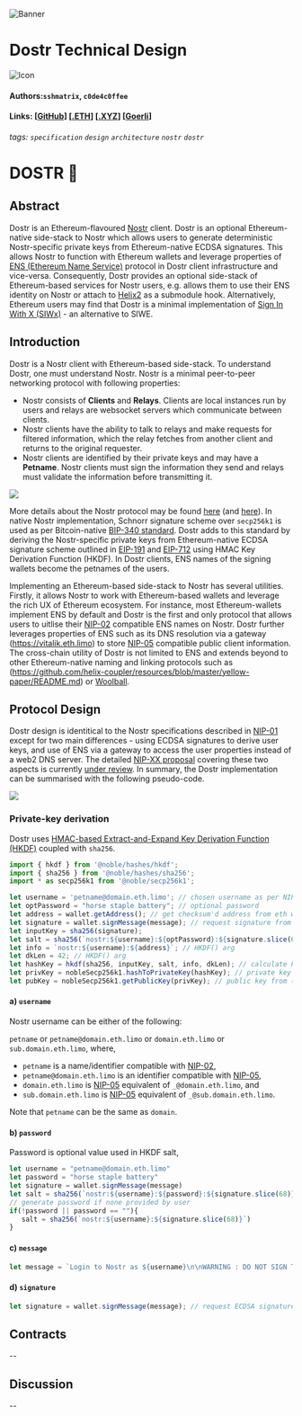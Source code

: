 ![Banner](https://raw.githubusercontent.com/dostr-eth/resources/main/graphics/banner.png)
# Dostr Technical Design
![Icon](https://raw.githubusercontent.com/dostr-eth/resources/main/graphics/icon_smol.png)
#### Authors:`sshmatrix`, `c0de4c0ffee`
#### Links: [[GitHub](https://github.com/dostr-eth)]  [[.ETH](https://dostr.eth.limo)]  [[.XYZ](https://dostr.xyz)] [[Goerli]()]
###### tags: `specification` `design` `architecture` `nostr` `dostr`
# DOSTR 📡

## Abstract

Dostr is an Ethereum-flavoured [Nostr](https://github.com/nostr-protocol/nostr#readme) client. Dostr is an optional Ethereum-native side-stack to Nostr which allows users to generate deterministic Nostr-specific private keys from Ethereum-native ECDSA signatures. This allows Nostr to function with Ethereum wallets and leverage properties of [ENS (Ethereum Name Service)](https://docs.ens.domains/) protocol in Dostr client infrastructure and vice-versa. Consequently, Dostr provides an optional side-stack of Ethereum-based services for Nostr users, e.g. allows them to use their ENS identity on Nostr or attach to [Helix2](https://github.com/helix-coupler/resources/blob/master/yellow-paper/README.md) as a submodule hook. Alternatively, Ethereum users may find that Dostr is a minimal implementation of [Sign In With X (SIWx)](https://chainagnostic.org/CAIPs/caip-122) - an alternative to SIWE.

## Introduction

Dostr is a Nostr client with Ethereum-based side-stack. To understand Dostr, one must understand Nostr. Nostr is a minimal peer-to-peer networking protocol with following properties:

- Nostr consists of **Clients**  and **Relays**. Clients are local instances run by users and relays are websocket servers which communicate between clients.
- Nostr clients have the ability to talk to relays and make requests for filtered information, which the relay fetches from another client and returns to the original requester.
- Nostr clients are identified by their private keys and may have a **Petname**. Nostr clients must sign the information they send and relays must validate the information before transmitting it.

![](https://raw.githubusercontent.com/dostr-eth/resources/main/graphics/nostr.png)

More details about the Nostr protocol may be found [here](https://github.com/rajarshimaitra/rust-nostr/blob/main/VISION.md) (and [here](https://github.com/nostr-protocol/nips)). In native Nostr implementation, Schnorr signature scheme over `secp256k1` is used as per Bitcoin-native [BIP-340 standard](https://github.com/bitcoin/bips/blob/master/bip-0340.mediawiki#design). Dostr adds to this standard by deriving the Nostr-specific private keys from Ethereum-native ECDSA signature scheme outlined in [EIP-191](https://eips.ethereum.org/EIPS/eip-191) and [EIP-712](https://eips.ethereum.org/EIPS/eip-712) using HMAC Key Derivation Function (HKDF). In Dostr clients, ENS names of the signing wallets become the petnames of the users.

Implementing an Ethereum-based side-stack to Nostr has several utilities. Firstly, it allows Nostr to work with Ethereum-based wallets and leverage the rich UX of Ethereum ecosystem. For instance, most Ethereum-wallets implement ENS by default and Dostr is the first and only protocol that allows users to uitlise their [NIP-02](https://github.com/nostr-protocol/nips/blob/master/02.md) compatible ENS names on Nostr. Dostr further leverages properties of ENS such as its DNS resolution via a gateway (https://vitalik.eth.limo) to store [NIP-05](https://github.com/nostr-protocol/nips/blob/master/05.md) compatible public client information. The cross-chain utility of Dostr is not limited to ENS and extends beyond to other Ethereum-native naming and linking protocols such as (https://github.com/helix-coupler/resources/blob/master/yellow-paper/README.md) or [Woolball](https://woolball.xyz).

## Protocol Design

Dostr design is identitical to the Nostr specifications described in [NIP-01](https://github.com/nostr-protocol/nips/blob/master/01.md) except for two main differences -  using ECDSA signatures to derive user keys, and use of ENS via a gateway to access the user properties instead of a web2 DNS server. The detailed [NIP-XX proposal](https://github.com/dostr-eth/nips/blob/ethkeygen/xx.md) covering these two aspects is currently [under review](https://github.com/nostr-protocol/nips/pull/268). In summary, the Dostr implementation can be summarised with the following pseudo-code.

![](https://raw.githubusercontent.com/dostr-eth/resources/main/graphics/dostr.png)

### Private-key derivation

Dostr uses [HMAC-based Extract-and-Expand Key Derivation Function (HKDF)](https://datatracker.ietf.org/doc/html/rfc5869) coupled with `sha256`.

```js
import { hkdf } from '@noble/hashes/hkdf';
import { sha256 } from '@noble/hashes/sha256';
import * as secp256k1 from '@noble/secp256k1';

let username = 'petname@domain.eth.limo'; // chosen username as per NIP-02 and/or NIP-05
let optPassword = "horse staple battery"; // optional password
let address = wallet.getAddress(); // get checksum'd address from eth wallet
let signature = wallet.signMessage(message); // request signature from eth wallet (v, r, s)
let inputKey = sha256(signature);
let salt = sha256(`nostr:${username}:${optPassword}:${signature.slice(68)}`); // generate salt with username, password & signature
let info = `nostr:${username}:${address}`; // HKDF() arg
let dkLen = 42; // HKDF() arg
let hashKey = hkdf(sha256, inputKey, salt, info, dkLen); // calculate keyhash with HKDF function
let privKey = nobleSecp256k1.hashToPrivateKey(hashKey); // private key from (keyhash ⊕ secp256k1)
let pubKey = nobleSecp256k1.getPublicKey(privKey); // public key from (keyhash ⊕ secp256k1)
```

#### a) `username`

Nostr username can be either of the following:

`petname` or `petname@domain.eth.limo` or `domain.eth.limo` or `sub.domain.eth.limo`, where,

- `petname` is a name/identifier compatible with [NIP-02](https://github.com/nostr-protocol/nips/blob/master/02.md),
- `petname@domain.eth.limo` is an identifier compatible with [NIP-05](https://github.com/nostr-protocol/nips/blob/master/05.md),
- `domain.eth.limo` is [NIP-05](https://github.com/nostr-protocol/nips/blob/master/05.md) equivalent of `_@domain.eth.limo`, and
- `sub.domain.eth.limo` is [NIP-05](https://github.com/nostr-protocol/nips/blob/master/05.md) equivalent of `_@sub.domain.eth.limo`.

Note that `petname` can be the same as `domain`.

#### b) `password`
Password is optional value used in HKDF salt,
```js
let username = "petname@domain.eth.limo"
let password = "horse staple battery"
let signature = wallet.signMessage(message)
let salt = sha256(`nostr:${username}:${password}:${signature.slice(68)}`);
// generate password if none provided by user
if(!password || password == ""){
   salt = sha256(`nostr:${username}:${signature.slice(68)}`)
}
```

#### c) `message`

```js
let message = `Login to Nostr as ${username}\n\nWARNING : DO NOT SIGN THIS REQUEST FROM UNTRUSTED NOSTR CLIENTS.\n${address}`
```
#### d) `signature`

```js    
let signature = wallet.signMessage(message); // request ECDSA signature from eth wallet in (v, r, s) struct
```

## Contracts

--

## Discussion

--

